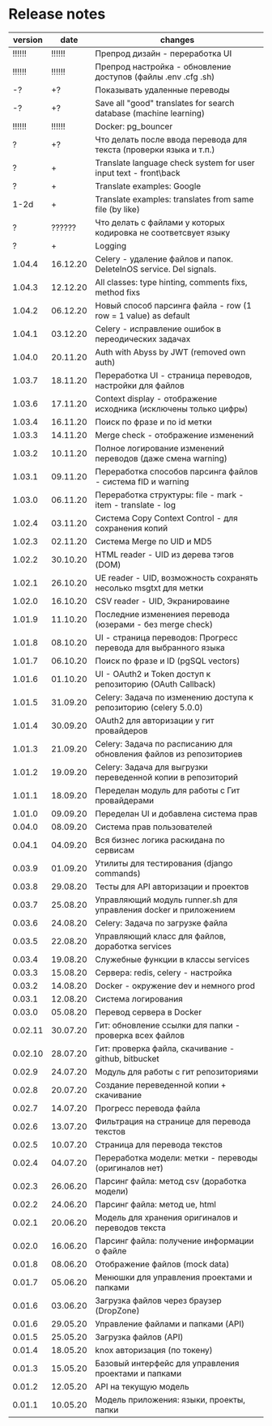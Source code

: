 # Release notes

| version | date     | changes                                                            |
| ------- | -------- | ------------------------------------------------------------------ |
| !!!!!!  |  !!!!!!  | Препрод дизайн - переработка UI                                    |
| !!!!!!  |  !!!!!!  | Препрод настройка - обновление доступов (файлы .env .cfg .sh)      |
|   -?    |    +?    | Показывать удаленные переводы                                      |
|   -?    |    +?    | Save all "good" translates for search database (machine learning)  |
| !!!!!!  |  !!!!!!  | Docker: pg_bouncer                                                 |
|   ?     |    +?    | Что делать после ввода перевода для текста (проверки языка и т.п.) |
|   ?     |    +     | Translate language check system for user input text - front\back   |
|   ?     |    +     | Translate examples: Google                                         |
|  1-2d   |    +     | Translate examples: translates from same file (by like)            |
|   ?     |  ??????  | Что делать с файлами у которых кодировка не соответсвует языку     |
|   ?     |    +     | Logging                                                            |
| 1.04.4  | 16.12.20 | Celery - удаление файлов и папок. DeleteInOS service. Del signals. |
| 1.04.3  | 12.12.20 | All classes: type hinting, comments fixs, method fixs              |
| 1.04.2  | 06.12.20 | Новый способ парсинга файла - row (1 row = 1 value) as default     |
| 1.04.1  | 03.12.20 | Celery - исправление ошибок в переодических задачах                |
| 1.04.0  | 20.11.20 | Auth with Abyss by JWT (removed own auth)                          |
| 1.03.7  | 18.11.20 | Переработка UI - страница переводов, настройки для файлов          |
| 1.03.6  | 17.11.20 | Context display - отображение исходника (исключены только цифры)   |
| 1.03.4  | 16.11.20 | Поиск по фразе и по id метки                                       |
| 1.03.3  | 14.11.20 | Merge check - отображение изменений                                |
| 1.03.2  | 10.11.20 | Полное логирование изменений переводов (даже смена warning)        |
| 1.03.1  | 09.11.20 | Переработка способов парсинга файлов - система fID и warning       |
| 1.03.0  | 06.11.20 | Переработка структуры: file - mark - item - translate - log        |
| 1.02.4  | 03.11.20 | Система Copy Context Control - для сохранения копий                |
| 1.02.3  | 02.11.20 | Система Merge по UID и MD5                                         |
| 1.02.2  | 30.10.20 | HTML reader - UID из дерева тэгов (DOM)                            |
| 1.02.1  | 26.10.20 | UE reader - UID, возможность сохранять несолько msgtxt для метки   |
| 1.02.0  | 16.10.20 | CSV reader - UID, Экранироваине                                    |
| 1.01.9  | 11.10.20 | Последние изменениея перевода (юзерами - без merge check)          |
| 1.01.8  | 08.10.20 | UI - страница переводов: Прогресс перевода для выбранного языка    |
| 1.01.7  | 06.10.20 | Поиск по фразе и ID (pgSQL vectors)                                |
| 1.01.6  | 01.10.20 | UI - OAuth2 и Token доступ к репозиторию (OAuth Callback)          |
| 1.01.5  | 31.09.20 | Celery: Задача по изменению доступа к репозиторию (celery 5.0.0)   |
| 1.01.4  | 30.09.20 | OAuth2 для авторизации у гит провайдеров                           |
| 1.01.3  | 21.09.20 | Celery: Задача по расписанию для обновления файлов из репозиториев |
| 1.01.2  | 19.09.20 | Celery: Задача для выгрузки переведенной копии в репозиторий       |
| 1.01.1  | 18.09.20 | Переделан модуль для работы с Гит провайдерами                     |
| 1.01.0  | 09.09.20 | Переделан UI и добавлена система прав                              |
| 0.04.0  | 08.09.20 | Система прав пользователей                                         |
| 0.04.1  | 04.09.20 | Вся бизнес логика раскидана по сервисам                            |
| 0.03.9  | 01.09.20 | Утилиты для тестирования (django commands)                         |
| 0.03.8  | 29.08.20 | Тесты для API авторизации и проектов                               |
| 0.03.7  | 25.08.20 | Управляющий модуль runner.sh для управления docker и приложением   |
| 0.03.6  | 24.08.20 | Celery: Задача по загрузке файла                                   |
| 0.03.5  | 22.08.20 | Управляющий класс для файлов, доработка services                   |
| 0.03.4  | 19.08.20 | Служебные функции в классы services                                |
| 0.03.3  | 15.08.20 | Сервера: redis, celery - настройка                                 |
| 0.03.2  | 14.08.20 | Docker - окружение dev и немного prod                              |
| 0.03.1  | 12.08.20 | Система логирования                                                |
| 0.03.0  | 05.08.20 | Перевод сервера в Docker                                           |
| 0.02.11 | 30.07.20 | Гит: обновление ссылки для папки - проверка всех файлов            |
| 0.02.10 | 28.07.20 | Гит: проверка файла, скачивание - github, bitbucket                |
| 0.02.9  | 24.07.20 | Модуль для работы с гит репозиториями                              |
| 0.02.8  | 20.07.20 | Создание переведенной копии + скачивание                           |
| 0.02.7  | 14.07.20 | Прогресс перевода файла                                            |
| 0.02.6  | 13.07.20 | Фильтрация на странице для перевода текстов                        |
| 0.02.5  | 10.07.20 | Страница для перевода текстов                                      |
| 0.02.4  | 04.07.20 | Переработка модели: метки - переводы (оригиналов нет)              |
| 0.02.3  | 26.06.20 | Парсинг файла: метод csv (доработка модели)                        |
| 0.02.2  | 24.06.20 | Парсинг файла: метод ue, html                                      |
| 0.02.1  | 20.06.20 | Модель для хранения оригиналов и переводов текста                  |
| 0.02.0  | 16.06.20 | Парсинг файла: получение информации о файле                        |
| 0.01.8  | 08.06.20 | Отображение файлов (mock data)                                     |
| 0.01.7  | 05.06.20 | Менюшки для управления проектами и папками                         |
| 0.01.6  | 03.06.20 | Загрузка файлов через браузер (DropZone)                           |
| 0.01.6  | 29.05.20 | Управление файлами и папками (API)                                 |
| 0.01.5  | 25.05.20 | Загрузка файлов (API)                                              |
| 0.01.4  | 18.05.20 | knox авторизация (по токену)                                       |
| 0.01.3  | 15.05.20 | Базовый интерфейс для управления проектами и папками               |
| 0.01.2  | 12.05.20 | API на текущую модель                                              |
| 0.01.1  | 10.05.20 | Модель приложения: языки, проекты, папки                           |

